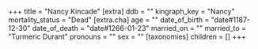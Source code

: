 +++
title = "Nancy Kincade"
[extra]
ddb = ""
kingraph_key = "Nancy"
mortality_status = "Dead"
[extra.cha]
age = ""
date_of_birth = "date#1187-12-30"
date_of_death = "date#1266-01-23"
married_on = ""
married_to = "Turmeric Durant"
pronouns = ""
sex = ""
[taxonomies]
children = []
+++

